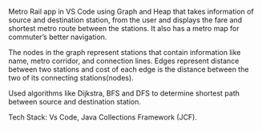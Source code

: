 Metro Rail app in VS Code using Graph and Heap that takes information of source and destination station, from the user and displays the fare and shortest metro route between the stations. It also has a metro map for commuter’s better navigation.

The nodes in the graph represent stations that contain information like name, metro corridor, and connection lines. Edges represent distance between two stations and cost of each edge is the distance between the two of its connecting stations(nodes).

Used algorithms like Dijkstra, BFS and DFS to determine shortest path between source and destination station.

Tech Stack: Vs Code, Java Collections Framework (JCF).
